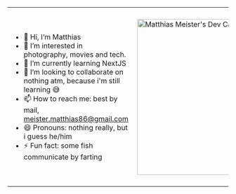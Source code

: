 <table style="border-collapse: collapse; width: 100%;">
<tr>
<td style="border: none; padding: 10px;">

- 👋 Hi, I’m Matthias
- 👀 I’m interested in photography, movies and tech.
- 🌱 I’m currently learning NextJS
- 💞️ I’m looking to collaborate on nothing atm, because i'm still learning 😅
- 📫 How to reach me: best by mail, meister.matthias86@gmail.com
- 😄 Pronouns: nothing really, but i guess he/him
- ⚡ Fun fact: some fish communicate by farting

</td>
<td style="border: none; padding: 10px; vertical-align: top;">

  <a href="https://app.daily.dev/matthiasmeister"><img src="https://api.daily.dev/devcards/v2/gCECsQBjjRQxavmKVV5yS.png?type=default&r=q4l" width="356" alt="Matthias Meister's Dev Card"/></a>

<!---
mmeister86/mmeister86 is a ✨ special ✨ repository because its `README.md` (this file) appears on your GitHub profile.
You can click the Preview link to take a look at your changes.
--->

</td>
</tr>
</table>
